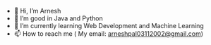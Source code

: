 - 👋 Hi, I’m Arnesh 
- 👀 I’m good in Java and Python
- 🌱 I’m currently learning Web Development and Machine Learning
- 📫 How to reach me ( My email: arneshpal03112002@gmail.com)

<!---
Arnesh-pal/Arnesh-pal is a ✨ special ✨ repository because its `README.md` (this file) appears on your GitHub profile.
You can click the Preview link to take a look at your changes.
--->
